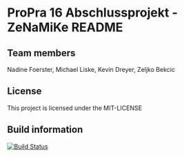 # ProPra 16 Abschlussprojekt - ZeNaMiKe README

## Team members
Nadine Foerster, Michael Liske, Kevin Dreyer, Zeljko Bekcic

## License
This project is licensed under the MIT-LICENSE

## Build information
[![Build Status](https://travis-ci.org/ProPra16/programmierpraktikum-abschlussprojekt-zenamike.svg?branch=master)](https://travis-ci.org/ProPra16/programmierpraktikum-abschlussprojekt-zenamike)
